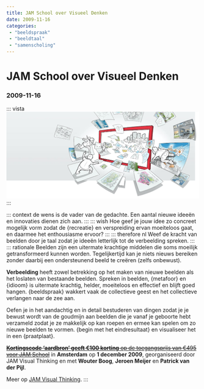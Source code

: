 ```yaml
---
title: JAM School over Visueel Denken
date: 2009-11-16
categories:
 - "beeldspraak"
 - "beeldtaal"
 - "samenscholing"
---
```


# JAM School over Visueel Denken
### 2009-11-16

::: vista
<img src="jam-home-page.jpg">
:::

::: context
de wens is de vader van de gedachte. Een aantal nieuwe ideeën en innovaties dienen zich aan.
:::
::: wish
Hoe geef je jouw idee zo concreet mogelijk vorm zodat de {recreatie} en verspreiding ervan moeiteloos gaat, en daarmee het enthousiasme ervoor?
:::
::: therefore nl
Weef de kracht van beelden door je taal zodat je ideeën letterlijk tot de verbeelding spreken.
:::
::: rationale
Beelden zijn een uitermate krachtige middelen die soms moeilijk getransformeerd kunnen worden. Tegelijkertijd kan je niets nieuws bereiken zonder daarbij een ondersteunend beeld te creëren (zelfs onbewust).

**Verbeelding** heeft zowel betrekking op het maken van nieuwe beelden als het loslaten van bestaande beelden.
Spreken in beelden, {metafoor} en {idioom} is uitermate krachtig, helder, moeiteloos en effectief en blijft goed hangen. {beeldspraak} wakkert vaak de collectieve geest en het collectieve verlangen naar de zee aan.

Oefen je in het aandachtig en in detail bestuderen van dingen zodat je je bewust wordt van de goudmijn aan beelden die je vanaf je geboorte hebt verzameld zodat je ze makkelijk op kan roepen en ermee kan spelen om zo nieuwe beelden te vormen. {begin met het eindresultaat} en visualiseer het in een {praatplaat}.

~~[**Kortingscode ‘aardbron’ geeft €100 korting** op de toegangsprijs van €495 voor JAM School](http://jamschool.eventbrite.com/)~~ in **Amsterdam** op **1 december 2009**, georganiseerd door JAM Visual Thinking en met **Wouter Boog**, **Jeroen Meijer** en **Patrick van der Pijl**.

Meer op [JAM Visual Thinking](https://jamvisualthinking.com).
:::